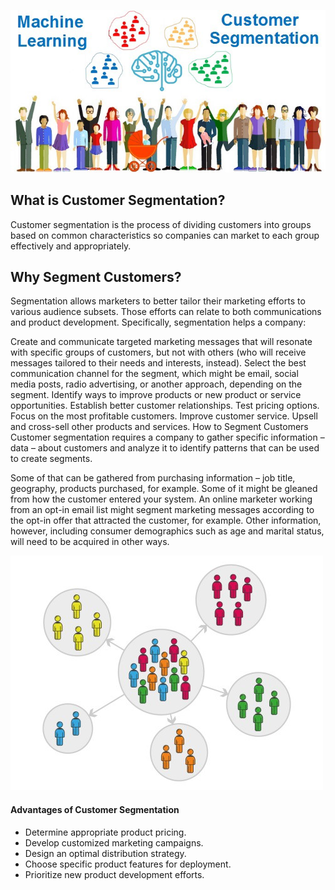 ![alt-text](https://github.com/emreyesilyurt/customer_segmentation/blob/master/images/68747470733a2f2f6d69726f2e6d656469756d2e636f6d2f6d61782f3638312f312a69656a54704868782d755f5237335851443047466b672e6a706567.jpeg?raw=true)

## What is Customer Segmentation?
Customer segmentation is the process of dividing customers into groups based on common characteristics so companies can market to each group effectively and appropriately.


## Why Segment Customers?
Segmentation allows marketers to better tailor their marketing efforts to various audience subsets. Those efforts can relate to both communications and product development. Specifically, segmentation helps a company:

Create and communicate targeted marketing messages that will resonate with specific groups of customers, but not with others (who will receive messages tailored to their needs and interests, instead).
Select the best communication channel for the segment, which might be email, social media posts, radio advertising, or another approach, depending on the segment. 
Identify ways to improve products or new product or service opportunities.
Establish better customer relationships.
Test pricing options.
Focus on the most profitable customers.
Improve customer service.
Upsell and cross-sell other products and services.
How to Segment Customers
Customer segmentation requires a company to gather specific information – data – about customers and analyze it to identify patterns that can be used to create segments.

Some of that can be gathered from purchasing information – job title, geography, products purchased, for example. Some of it might be gleaned from how the customer entered your system. An online marketer working from an opt-in email list might segment marketing messages according to the opt-in offer that attracted the customer, for example. Other information, however, including consumer demographics such as age and marital status, will need to be acquired in other ways.


![alt-text](https://github.com/emreyesilyurt/customer_segmentation/blob/master/images/68747470733a2f2f6d69726f2e6d656469756d2e636f6d2f6d61782f313030302f302a724e6a6470674e7368626555755449612e6a7067.jpeg?raw=true)

#### Advantages of Customer Segmentation
- Determine appropriate product pricing.
- Develop customized marketing campaigns.
- Design an optimal distribution strategy.
- Choose specific product features for deployment.
- Prioritize new product development efforts.
